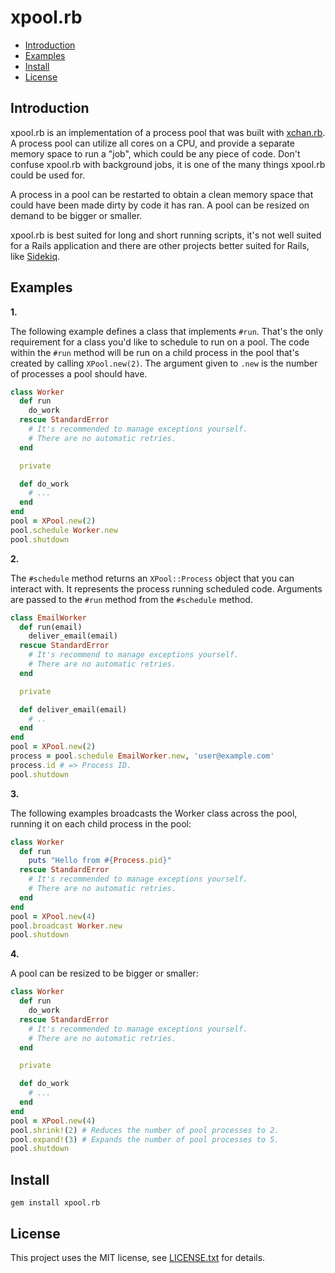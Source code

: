 # xpool.rb

* [Introduction](#introduction)
* [Examples](#examples)
* [Install](#install)
* [License](#license)

## <a id='introduction'>Introduction</a>

xpool.rb is an implementation of a process pool that was built with
[xchan.rb](https://github.com/rg-3/xchan.rb). A process pool can utilize all
cores on a CPU, and provide a separate memory space to run a "job", which could
be any piece of code. Don't confuse xpool.rb with background jobs, it is one of
the many things xpool.rb could be used for.

A process in a pool can be restarted to obtain a clean memory space that could
have been made dirty by code it has ran. A pool can be resized on demand to be 
bigger or smaller.

xpool.rb is best suited for long and short running scripts, it's not well suited
for a Rails application and there are other projects better suited for Rails,
like [Sidekiq](https://github.com/mperham/sidekiq).

## <a id='examples'>Examples</a>

__1.__

The following example defines a class that implements `#run`.
That's the only requirement for a class you'd like to schedule to run on
a pool. The code within the `#run` method will be run on a child process
in the pool that's created by calling `XPool.new(2)`. The argument given
to `.new` is the number of processes a pool should have.
 
 
```ruby
class Worker
  def run
    do_work
  rescue StandardError
    # It's recommended to manage exceptions yourself.
    # There are no automatic retries.
  end

  private

  def do_work
    # ...
  end
end
pool = XPool.new(2)
pool.schedule Worker.new
pool.shutdown
```

__2.__

The `#schedule` method returns an `XPool::Process` object that you can interact
with. It represents the process running scheduled code. Arguments are passed
to the `#run` method from the `#schedule` method.

```ruby
class EmailWorker
  def run(email)
    deliver_email(email)
  rescue StandardError
    # It's recommend to manage exceptions yourself.
    # There are no automatic retries.
  end

  private

  def deliver_email(email)
    # ..
  end
end
pool = XPool.new(2)
process = pool.schedule EmailWorker.new, 'user@example.com'
process.id # => Process ID.
pool.shutdown
```

__3.__

The following examples broadcasts the Worker class across the pool,
running it on each child process in the pool:

```ruby
class Worker
  def run
    puts "Hello from #{Process.pid}"
  rescue StandardError
    # It's recommended to manage exceptions yourself.
    # There are no automatic retries.
  end
end
pool = XPool.new(4)
pool.broadcast Worker.new
pool.shutdown
```

__4.__

A pool can be resized to be bigger or smaller:

```ruby
class Worker
  def run
    do_work
  rescue StandardError
    # It's recommended to manage exceptions yourself.
    # There are no automatic retries.
  end

  private

  def do_work
    # ...
  end
end
pool = XPool.new(4)
pool.shrink!(2) # Reduces the number of pool processes to 2.
pool.expand!(3) # Expands the number of pool processes to 5.
pool.shutdown
```

## <a id="install">Install</a>

    gem install xpool.rb

## <a id="license">License</a>

This project uses the MIT license, see [LICENSE.txt](./LICENSE.txt) for details.
